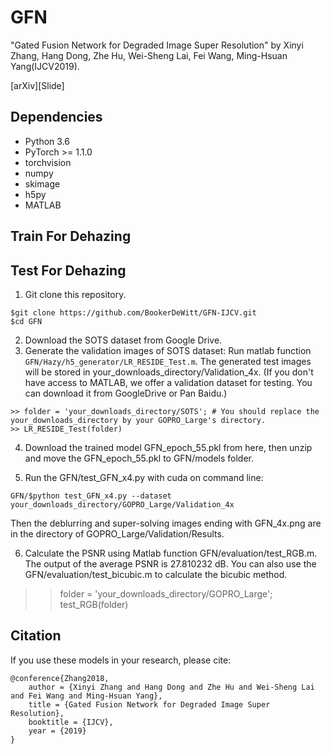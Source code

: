 # GFN
"Gated Fusion Network for Degraded Image Super Resolution" by Xinyi Zhang, Hang Dong, Zhe Hu, Wei-Sheng Lai, Fei Wang, Ming-Hsuan Yang(IJCV2019).

[arXiv][Slide]

## Dependencies
* Python 3.6
* PyTorch >= 1.1.0
* torchvision
* numpy
* skimage
* h5py
* MATLAB
## Train For Dehazing
## Test For Dehazing
1. Git clone this repository.
```
$git clone https://github.com/BookerDeWitt/GFN-IJCV.git
$cd GFN
```
2. Download the SOTS dataset from Google Drive.
3. Generate the validation images of SOTS dataset: Run matlab function `GFN/Hazy/h5_generator/LR_RESIDE_Test.m`. The generated test images will be stored in your_downloads_directory/Validation_4x.
(If you don't have access to MATLAB, we offer a validation dataset for testing. You can download it from GoogleDrive or Pan Baidu.)
```
>> folder = 'your_downloads_directory/SOTS'; # You should replace the your_downloads_directory by your GOPRO_Large's directory.
>> LR_RESIDE_Test(folder)
```
4. Download the trained model GFN_epoch_55.pkl from here, then unzip and move the GFN_epoch_55.pkl to GFN/models folder.

5. Run the GFN/test_GFN_x4.py with cuda on command line:
```
GFN/$python test_GFN_x4.py --dataset your_downloads_directory/GOPRO_Large/Validation_4x
```
Then the deblurring and super-solving images ending with GFN_4x.png are in the directory of GOPRO_Large/Validation/Results.

6. Calculate the PSNR using Matlab function GFN/evaluation/test_RGB.m. The output of the average PSNR is 27.810232 dB. You can also use the GFN/evaluation/test_bicubic.m to calculate the bicubic method.
>> folder = 'your_downloads_directory/GOPRO_Large';
>> test_RGB(folder)
## Citation
If you use these models in your research, please cite:
```
@conference{Zhang2018,
	author = {Xinyi Zhang and Hang Dong and Zhe Hu and Wei-Sheng Lai and Fei Wang and Ming-Hsuan Yang},
	title = {Gated Fusion Network for Degraded Image Super Resolution},
	booktitle = {IJCV},
	year = {2019}
}
```
